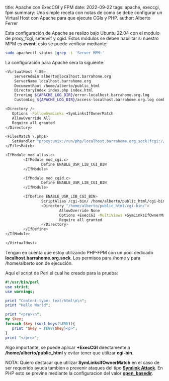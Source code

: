 title: Apache con ExecCGI y FPM
date: 2022-09-22
tags: apache, execcgi, fpm
summary: Una simple receta con notas de como se debe configurar un Virtual Host con Apache para que ejecute CGIs y PHP.
author: Alberto Ferrer

Esta configuración de Apache se realizo bajo Ubuntu 22.04 con el modulo de proxy_fcgi, setenvif y cgid. Estos módulos se deben habilitar si nuestro MPM es **event**, esto se puede verificar mediante:

```bash
sudo apachectl status |grep -i 'Server MPM:'
```

La configuración para Apache sera la siguiente:

```bash
<VirtualHost *:80>
    ServerAdmin alberto@localhost.barrahome.org
    ServerName localhost.barrahome.org
    DocumentRoot /home/alberto/public_html
    DirectoryIndex index.php index.html
    ErrorLog ${APACHE_LOG_DIR}/error-localhost.barrahome.org.log
    CustomLog ${APACHE_LOG_DIR}/access-localhost.barrahome.org.log combined

<Directory />
   Options -FollowSymLinks +SymLinksIfOwnerMatch
   AllowOverride All
   Require all granted
</Directory>

<FilesMatch \.php$>
   SetHandler "proxy:unix:/run/php/localhost.barrahome.org.sock|fcgi://localhost/"
</FilesMatch>

<IfModule mod_alias.c>
        <IfModule mod_cgi.c>
                Define ENABLE_USR_LIB_CGI_BIN
        </IfModule>

        <IfModule mod_cgid.c>
                Define ENABLE_USR_LIB_CGI_BIN
        </IfModule>

        <IfDefine ENABLE_USR_LIB_CGI_BIN>
                ScriptAlias /cgi-bin/ /home/alberto/public_html/cgi-bin/
                <Directory "/home/alberto/public_html/cgi-bin/">
                        AllowOverride None
                        Options +ExecCGI -MultiViews +SymLinksIfOwnerMatch
                        Require all granted
                </Directory>
        </IfDefine>
</IfModule>

</VirtualHost>
```

Tengan en cuenta que estoy utilizando PHP-FPM con un pool dedicado **localhost.barrahome.org.sock**. Los permisos para /home y para /home/alberto son de ejecución. 

Aquí el script de Perl el cual he creado para la prueba:

```perl
#!/usr/bin/perl
use strict;
use warnings;

print "Content-type: text/html\n\n";
print "Hello World";

print "<pre>\n";
my $key;
foreach $key (sort keys(%ENV)){
   print "$key = $ENV{$key}<p>";
}
print "</pre>";
```

Algo importante, se puede aplicar **+ExecCGI** directamente a **/home/alberto/public_html** y evitar tener que utilizar **cgi-bin**. 

NOTA: Quiero destacar que utilizar **SymLinksIfOwnerMatch** en el caso de ser requerido ayuda tambien a prevenir ataques del tipo **[Symlink Attack](https://capec.mitre.org/data/definitions/132.html)**. En PHP esto se previne mediante la configuracion del valor **[open_basedir](https://www.php.net/manual/en/ini.core.php)**. 
